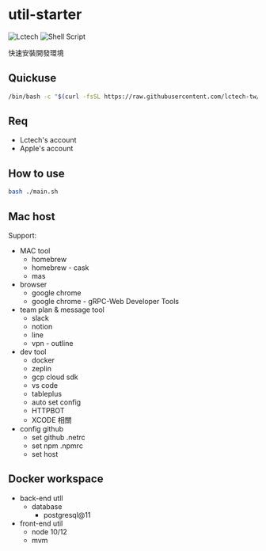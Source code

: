 # util-starter

![Lctech](https://img.shields.io/badge/LCTECH-%23000000.svg?style=for-the-badge&logo=supabase&logoColor=FFDF6C)
![Shell Script](https://img.shields.io/badge/shell_script-%23121011.svg?style=for-the-badge&logo=gnu-bash&logoColor=white)

快速安裝開發環境

## Quickuse

```sh
/bin/bash -c "$(curl -fsSL https://raw.githubusercontent.com/lctech-tw/util_starter/main/main.sh)
```

## Req

+ Lctech's account
+ Apple's account

## How to use

```sh
bash ./main.sh
```

## Mac host

Support:

+ MAC tool
  + homebrew
  + homebrew - cask
  + mas
+ browser
  + google chrome
  + google chrome - gRPC-Web Developer Tools
+ team plan & message tool  
  + slack
  + notion
  + line
  + vpn - outline
+ dev tool
  + docker
  + zeplin
  + gcp cloud sdk
  + vs code
  + tableplus
  + auto set config
  + HTTPBOT
  + XCODE 相關
+ config github
  + set github .netrc
  + set npm .npmrc
  + set host

## Docker workspace

+ back-end utll
  + database
    + postgresql@11  
+ front-end util
  + node 10/12
  + mvm
